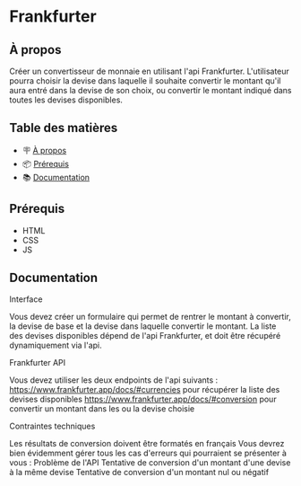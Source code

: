 # Frankfurter

## À propos

Créer un convertisseur de monnaie en utilisant l'api Frankfurter.
L'utilisateur pourra choisir la devise dans laquelle il souhaite convertir le montant qu'il aura entré dans la
devise de son choix, ou convertir le montant indiqué dans toutes les devises disponibles.
## Table des matières

- 🪧 [À propos](#à-propos)
- 📦 [Prérequis](#prérequis)
- 📚 [Documentation](#documentation)

## Prérequis

- HTML
- CSS
- JS

## Documentation


Interface

Vous devez créer un formulaire qui permet de rentrer le montant à convertir, la devise de base et la devise
dans laquelle convertir le montant.
La liste des devises disponibles dépend de l'api Frankfurter, et doit être récupéré dynamiquement via l'api.

Frankfurter API

Vous devez utiliser les deux endpoints de l'api suivants :
https://www.frankfurter.app/docs/#currencies pour récupérer la liste des devises disponibles
https://www.frankfurter.app/docs/#conversion pour convertir un montant dans les ou la devise choisie

Contraintes techniques

Les résultats de conversion doivent être formatés en français
Vous devrez bien évidemment gérer tous les cas d'erreurs qui pourraient se présenter à vous :
Problème de l'API
Tentative de conversion d'un montant d'une devise à la même devise
Tentative de conversion d'un montant nul ou négatif

